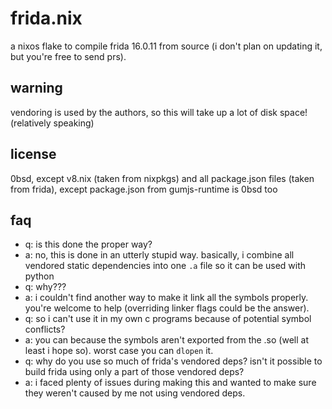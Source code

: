 # frida.nix

a nixos flake to compile frida 16.0.11 from source (i don't plan on
updating it, but you're free to send prs).

## warning

vendoring is used by the authors, so this will take up a lot of disk
space! (relatively speaking)

## license

0bsd, except v8.nix (taken from nixpkgs) and all package.json files
(taken from frida), except package.json from gumjs-runtime is 0bsd too

## faq

- q: is this done the proper way?
- a: no, this is done in an utterly stupid way. basically, i combine all
  vendored static dependencies into one `.a` file so it can be used with
  python
- q: why???
- a: i couldn't find another way to make it link all the symbols
  properly. you're welcome to help (overriding linker flags could be the
  answer).
- q: so i can't use it in my own c programs because of potential symbol
  conflicts?
- a: you can because the symbols aren't exported from the .so (well at
  least i hope so). worst case you can `dlopen` it.
- q: why do you use so much of frida's vendored deps? isn't it possible
  to build frida using only a part of those vendored deps?
- a: i faced plenty of issues during making this and wanted to make sure
  they weren't caused by me not using vendored deps.

